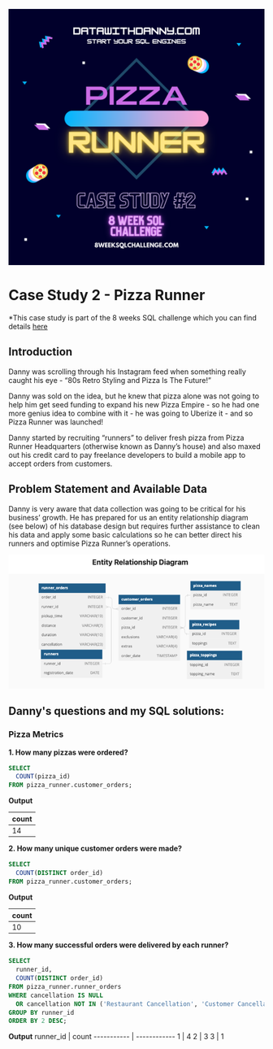![Logo](PizzaRunnerLogo.png)

# Case Study 2 - Pizza Runner
*This case study is part of the 8 weeks SQL challenge which you can find details [here](https://8weeksqlchallenge.com/)

## Introduction
Danny was scrolling through his Instagram feed when something really caught his eye - “80s Retro Styling and Pizza Is The Future!”

Danny was sold on the idea, but he knew that pizza alone was not going to help him get seed funding to expand his new Pizza Empire - so he had one more genius idea to combine with it - he was going to Uberize it - and so Pizza Runner was launched!

Danny started by recruiting “runners” to deliver fresh pizza from Pizza Runner Headquarters (otherwise known as Danny’s house) and also maxed out his credit card to pay freelance developers to build a mobile app to accept orders from customers.

## Problem Statement and Available Data
Danny is  very aware that data collection was going to be critical for his business’ growth. He has prepared for us an entity relationship diagram (see below) of his database design but requires further assistance to clean his data and apply some basic calculations so he can better direct his runners and optimise Pizza Runner’s operations.

![DataERD](PizzaRunnerERD.png)

## Danny's questions and my SQL solutions:

### Pizza Metrics

**1. How many pizzas were ordered?**

```sql
SELECT
  COUNT(pizza_id) 
FROM pizza_runner.customer_orders;
```

**Output**

count |
----  |
14    |

**2. How many unique customer orders were made?**

```sql
SELECT
  COUNT(DISTINCT order_id)
FROM pizza_runner.customer_orders;
```
**Output**

count |
----  |
10    |

**3. How many successful orders were delivered by each runner?**

```sql
SELECT
  runner_id,
  COUNT(DISTINCT order_id) 
FROM pizza_runner.runner_orders
WHERE cancellation IS NULL 
  OR cancellation NOT IN ('Restaurant Cancellation', 'Customer Cancellation')
GROUP BY runner_id
ORDER BY 2 DESC;
```

**Output**
runner_id   | count
----------- | ------------
1           | 4
2           | 3
3           | 1
